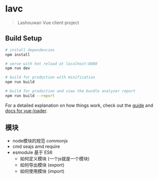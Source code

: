 # lavc

> Lashouwan Vue client project

## Build Setup

``` bash
# install dependencies
npm install

# serve with hot reload at localhost:8080
npm run dev

# build for production with minification
npm run build

# build for production and view the bundle analyzer report
npm run build --report
```

For a detailed explanation on how things work, check out the [guide](http://vuejs-templates.github.io/webpack/) and [docs for vue-loader](http://vuejs.github.io/vue-loader).


## 模块
- node模块的规范 commonjs
- cmd seajs amd require
- esmodule 基于 ES6
  - 如何定义模块 (一个js就是一个模块)
  - 如何导出模块 (export)
  - 如何使用模块 (import)
